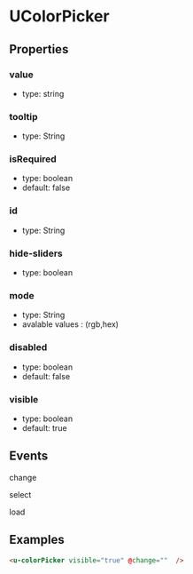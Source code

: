 # UColorPicker

## Properties

### value

* type: string

### tooltip

* type: String

### isRequired

* type: boolean
* default: false

### id

* type: String

### hide-sliders
 * type: boolean

### mode

* type: String
* avalable values : (rgb,hex)

### disabled

* type: boolean
* default: false

### visible

* type: boolean
* default: true

## Events

change

select

load


## Examples

```html
<u-colorPicker visible="true" @change=""  />
```
